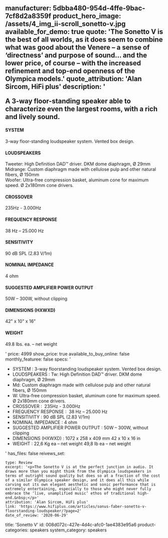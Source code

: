 manufacturer: 5dbba480-954d-4ffe-9bac-7cf8d2a8359f
product_hero_image: /assets/4_img_ii-scroll_sonetto-v.jpg
available_for_demo: true
quote: 'The Sonetto V is the best of all worlds, as it does seem to  combine what was good about the Venere – a sense of ‘directness’ and purpose of sound... and the lower price, of course – with the increased refinement and top-end openness of the Olympica models.'
quote_attribution: 'Alan Sircom, HiFi plus'
description: '<p>A 3-way floor-standing speaker able to characterize even the largest rooms, with a rich and lively sound.</p><h4>SYSTEM</h4><p>3-way floor-standing loudspeaker system. Vented box design.</p><h4>LOUDSPEAKERS</h4><p>Tweeter: High Definition DAD™ driver. DKM dome diaphragm, Ø 29mm<br>Midrange: Custom diaphragm made with cellulose pulp and other natural fibers, Ø 150mm<br>Woofer: Ultra-free compression basket, aluminum cone for maximum speed. Ø 2x180mm cone drivers.</p><h4>CROSSOVER</h4><p>235Hz - 3.000Hz</p><h4>FREQUENCY RESPONSE</h4><p>38 Hz – 25.000 Hz</p><h4>SENSITIVITY</h4><p>90 dB SPL (2.83 V/1m)</p><h4>NOMINAL IMPEDANCE</h4><p>4 ohm</p><h4>SUGGESTED AMPLIFIER POWER OUTPUT</h4><p>50W – 300W, without clipping</p><h4>DIMENSIONS (HXWXD)</h4><p>42" x 10" x 16"</p><h4>WEIGHT</h4><p>49.8 Ibs. ea. – net weight</p>'
price: 4999
show_price: true
available_to_buy_online: false
monthly_featuree: false
specs: '<ul><li>SYSTEM : 3-way floorstanding loudspeaker system. Vented box design.<br></li><li>LOUDSPEAKERS : Tw: High Definition DAD™ driver. DKM dome diaphragm, Ø 29mm<br></li><li>Md: Custom diaphragm made with cellulose pulp and other natural fibers, Ø 150mm<br></li><li>W: Ultra-free compression basket, aluminum cone for maximum speed. Ø 2x180mm cone drivers.<br></li><li>CROSSOVER : &nbsp;235Hz - 3.000Hz<br></li><li>FREQUENCY RESPONSE : &nbsp;38 Hz – 25.000 Hz<br></li><li>SENSITIVITY : 90 dB SPL (2.83 V/1m)<br></li><li>NOMINAL IMPEDANCE : 4 ohm<br></li><li>SUGGESTED AMPLIFIER POWER OUTPUT : 50W – 300W, without clipping<br></li><li>DIMENSIONS (HXWXD) : 1072 x 258 x 409 mm 42 x 10 x 16 in<br></li><li>WEIGHT : 22,6 Kg ea – net weight 49,8 Ib ea – net weight<br></li></ul>'
has_files: false
reivews_set:
  -
    type: Review
    excerpt: '<p>The Sonetto V is at the perfect junction in audio. It draws more than you might think from the Olympica loudspeakers in terms of outright sound quality but does so at a fraction of the cost of a similar Olympica speaker design, and it does all this while carving out its own elegant aesthetic and sonic performance that is extremely entertaining, especially to those who might never fully embrace the ‘live, unamplified music’ ethos of traditional high-end.&nbsp;</p>'
    attribution: 'Alan Sircom, HiFi plus'
    link: 'https://www.hifiplus.com/articles/sonus-faber-sonetto-v-floorstanding-loudspeaker/?page=2'
    date_of_review: '2020-06-29'
title: 'Sonetto V'
id: 008d072c-427e-4d4c-afc0-1ae4383e95a6
product-categories: speakers
system_category: speakers
